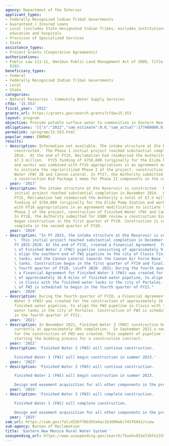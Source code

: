 ```yaml
---
agency: Department of the Interior
applicant_types:
- Federally Recognized lndian Tribal Governments
- Guaranteed / Insured Loans
- Local (includes State-designated lndian Tribes, excludes institutions of higher
  education and hospitals
- Provision of Specialized Services
- State
assistance_types:
- Project Grants (Cooperative Agreements)
authorizations:
- Public Law 111-11, Omnibus Public Land Management Act of 2009, Title IX, Section
  9103.
beneficiary_types:
- Federal
- Federally Recognized Indian Tribal Governments
- Local
- State
categories:
- Natural Resources - Community Water Supply Services
cfda: '15.553'
fiscal_year: '2022'
grants_url: https://grants.gov/search-grants?cfda=15.553
layout: program
objective: Provide potable surface water to communities in Eastern New Mexico.
obligations: '[{"x":"2022","sam_estimate":0.0,"sam_actual":177400000.0,"usa_spending_actual":177347909.13},{"x":"2023","sam_estimate":94140000.0,"sam_actual":94140000.0,"usa_spending_actual":94139421.04},{"x":"2024","sam_estimate":30196000.0,"sam_actual":0.0,"usa_spending_actual":30045000.0}]'
permalink: /program/15.553.html
popular_name: ENMRWS
results:
- description: Information not available. The intake structure at Ute Reservoir is
    constructed.  The Phase 1 initial project reached substantial completion in December
    2014.  At the end of FY15, Reclamation had reimbursed the Authority a total of
    $7.3 million.  FY15 funding of $750,000 (originally for the Elida Pump Station
    and works) was combined with FY16 appropriations in an agreement modification
    to initiate the reprioritized Phase 2 of the project, construction of Finished
    Water (FW) 2B and Cannon Lateral. In FY17, the Authority submitted for USBR review
    a construction Bid Package 1 memo for Phase II components in the current agreement.
  year: '2017'
- description: The intake structure at Ute Reservoir is constructed.  Phase 1 of the
    initial project reached substantial completion in December 2014.  At the end of
    FY15, Reclamation had reimbursed the Authority a total of $7.3 million.  FY15
    funding of $750,000 (originally for the Elida Pump Station and works) was combined
    with FY16 appropriations in an agreement modification to initiate the re-prioritized
    Phase 2 of the project, construction of Finished Water (FW) and Cannon Lateral.
    In FY18, the Authority submitted for USBR review a construction bid package and
    began construction in the first quarter of FY19. Construction is scheduled to
    complete in the second quarter of FY20.
  year: '2019'
- description: "In FY 2015, the intake structure at Ute Reservoir is constructed.\
    \  This initial project reached substantial completion in December 2014. \n \n\
    FY 2015-2020: At the end of FY15, created a Financial Agreement  for the construction\
    \ of Finished Water 2 (FW2) pipeline consisting of approximately 9.25 miles to\
    \ align the southern end of FW1 pipeline to the city of Clovis finished water\
    \ tanks; and the Cannon Lateral towards the Cannon Air Force Base finished water\
    \ tanks. Construction begun in the first quarter of FY19 and finalized in the\
    \ fourth quarter of FY20. \n\nFY 2020- 2021: During the fourth quarter of FY20,\
    \ a Financial Agreement for Finished Water 3 (FW3) was created for the construction\
    \ of approximately 16.8 miles of finished water pipeline, to align the FW2 pipeline\
    \ in Clovis with the finished water tanks in the city of Portales. Construction\
    \ of FW3 is scheduled to begin in the fourth quarter of FY21."
  year: '2020'
- description: During the fourth quarter of FY20, a Financial Agreement for Finished
    Water 3 (FW3) was created for the construction of approximately 16.8 miles of
    finished water pipeline, to align the FW2 pipeline in Clovis with the finished
    water tanks in the city of Portales. Construction of FW3 is scheduled to begin
    in the fourth quarter of FY21.
  year: '2021'
- description: In November 2021, Finished Water 3 (FW3) construction begun, it is
    currently at approximately 50% completion.  In September 2021 a new agreement
    for the construction of FW3 was created. This segment of pipeline is currently
    starting the bidding process for a construction contract.
  year: '2022'
- description: 'Finished Water 3 (FW3) will continue construction.

    Finished Water 1 (FW1) will begin construction in summer 2023.'
  year: '2023'
- description: 'Finished Water 3 (FW3) will continue construction.

    Finished Water 1 (FW1) will begin construction in summer 2023.

    Design and easement acquisition for all other components in the project.'
  year: '2024'
- description: 'Finished Water 3 (FW3) will complete construction.

    Finished Water 1 (FW1) will complete construction.

    Design and easement acquisition for all other components in the project.'
  year: '2025'
sam_url: https://sam.gov/fal/d326ff8b355e4ac1b3090e6cf4376943/view
sub-agency: Bureau of Reclamation
title: 'Eastern New Mexico Rural Water System '
usaspending_url: https://www.usaspending.gov/search/?hash=931e716fe1335cd00eb672f18c6d5b14
---
```

